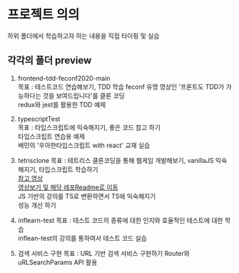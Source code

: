 # 프로젝트 의의

하위 폴더에서 학습하고자 하는 내용을 직접 타이핑 및 실습

## 각각의 폴더 preview

1. frontend-tdd-feconf2020-main  
   목표 : 테스트코드 연습해보기, TDD 학습
   feconf 유명 영상인 '프론트도 TDD가 가능하다는 것을 보여드립니다'를 클론 코딩  
   redux와 jest를 활용한 TDD 예제

2. typescriptTest  
    목표 : 타입스크립트에 익숙해지기, 좋은 코드 참고 하기  
   타입스크립트 연습용 예제  
   배민의 '우아한타입스크립트 with react' 교재 실습

3. tetrisclone
   목표 : 테트리스 클론코딩을 통해 웹게임 개발해보기, vanillaJS 익숙해지기, 타입스크립트 학습하기   
   [참고 영상](https://www.youtube.com/watch?v=_xGETajBA98)   
   [영상보기 및 해당 레포Readme로 이동](https://github.com/suhong99/StudyRepo/blob/main/tetrisclone/README.md)    
   JS 기반의 강의를 TS로 변환하면서 TS에 익숙해지기  
   성능 개선 하기

4. inflearn-test
   목표 : 테스트 코드의 종류에 대한 인지와 효율적인 테스트에 대한 학습   
   inflean-test의 강의를 통하여서 테스트 코드 실습      

5. 검색 서비스 구현
   목표 : URL 기반 검색 서비스 구현하기
   Router와 uRLSearchParams API 활용
